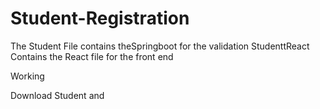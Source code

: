 # Student-Registration

The Student File contains theSpringboot for the validation
StudenttReact Contains the React file for the front end

Working

Download Student and 
